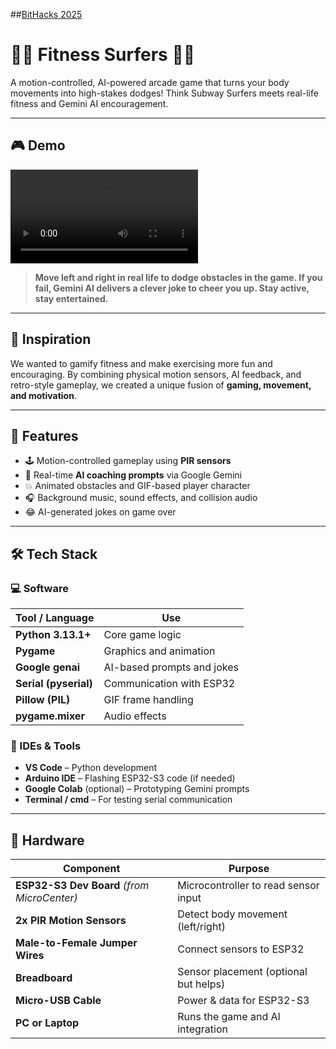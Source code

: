 ##[BitHacks 2025](https://devpost.com/software/fitness-surfers)

# 🏃‍♂️ Fitness Surfers 🏄‍♀️  
A motion-controlled, AI-powered arcade game that turns your body movements into high-stakes dodges! Think Subway Surfers meets real-life fitness and Gemini AI encouragement.

---

## 🎮 Demo

![Gameplay Preview](assets/demo.mov)

> **Move left and right in real life to dodge obstacles in the game. If you fail, Gemini AI delivers a clever joke to cheer you up. Stay active, stay entertained.**

---

## 🧠 Inspiration

We wanted to gamify fitness and make exercising more fun and encouraging. By combining physical motion sensors, AI feedback, and retro-style gameplay, we created a unique fusion of **gaming, movement, and motivation**.

---

## 🚀 Features

- 🕹️ Motion-controlled gameplay using **PIR sensors**
- 🧠 Real-time **AI coaching prompts** via Google Gemini
- 💥 Animated obstacles and GIF-based player character
- 🎧 Background music, sound effects, and collision audio
- 😂 AI-generated jokes on game over

---

## 🛠️ Tech Stack

### 💻 Software
| Tool / Language | Use |
|-----------------|-----|
| **Python 3.13.1+** | Core game logic |
| **Pygame** | Graphics and animation |
| **Google genai** | AI-based prompts and jokes |
| **Serial (pyserial)** | Communication with ESP32 |
| **Pillow (PIL)** | GIF frame handling |
| **pygame.mixer** | Audio effects |

### 🧰 IDEs & Tools
- **VS Code** – Python development
- **Arduino IDE** – Flashing ESP32-S3 code (if needed)
- **Google Colab** (optional) – Prototyping Gemini prompts
- **Terminal / cmd** – For testing serial communication

---

## 🔩 Hardware

| Component | Purpose |
|----------|---------|
| **ESP32-S3 Dev Board** *(from MicroCenter)* | Microcontroller to read sensor input |
| **2x PIR Motion Sensors** | Detect body movement (left/right) |
| **Male-to-Female Jumper Wires** | Connect sensors to ESP32 |
| **Breadboard** | Sensor placement (optional but helps) |
| **Micro-USB Cable** | Power & data for ESP32-S3 |
| **PC or Laptop** | Runs the game and AI integration |

